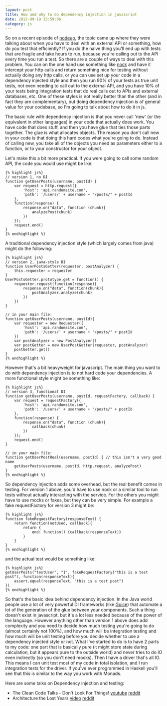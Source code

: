 ```yaml
---
layout: post
title: How and why to do dependency injection in javascript
date: 2012-09-19 15:59:06
category: js
---
```


So on a recent episode of [nodeup](http://nodeup.com/), the topic came up where
they were talking about when you have to deal with an external API or something,
how do you test that efficiently? If you do the naive thing you'll end up with
tests that are fragile and take hours to run, because you're  calling out to the
API every time you run a test. So there are a couple of ways to deal with this
problem. You can on the one hand use something like
[nock](https://github.com/flatiron/nock) and have it intercept your http calls
and return something nice for testing without actually doing any http calls, or
you can use set up your code in a dependency injected style and then you run 90%
of your tests as true unit tests, not even needing to call out to the external
API, and you have 10% of your tests being integration tests that do real calls
out to APIs and external databases, etc. One of these styles is not really
better than the other (and in fact they are complementary), but doing dependency
injection is of general value for your codebase, so I'm going to talk about how
to do it in js.

The basic rule with dependency injection is that you never call 'new' (or the
equivalent in other languages) in your code that actually does work. You have
code that does stuff, and then you have glue that ties those parts together.
The glue is what allocates objects. The reason you don't call new in your code
is that doing this hard codes what you're going to do. Instead of calling new,
you take all of the objects you need as parameters either to a function, or to
your constructor for your object.

Let's make this a bit more practical. If you were going to call some random API, the code you would use might be like:
~~~~
{% highlight js%}
// version 1, no DI
function getUserPosts(username, postId) {
	var request = http.request({
		'host': 'api.randomsite.com',
		'path': '/users/' + username + "/posts/" + postId
	},
	function(response) {
		response.on("data", function (chunk){
			analyzePost(chunk)
		})
	});
	request.end()
}
{% endhighlight %}
~~~~
A traditional dependency injection style (which largely comes from java) might do the following:
~~~~
{% highlight js%}
// version 2, java-style DI
function UserPostsGetter(requester, postAnalyzer) {
	this.requester = requester
}
UserPostsGetter.prototype.get = function() {
	requester.request(function(response){
		response.on("data", function(chunk){
			postAnalyzer.analyze(chunk)
		})
	})
}

// in your main file:
function getUserPosts(username, postId){
	var requester = new Requester({
		'host': 'api.randomsite.com',
		'path': '/users/' + username + "/posts/" + postId
	})
	var postAnalyzer = new PostAnalyzer()
	var postGetter = new UserPostGetter(requester, postAnalyzer)
	postGetter.get()
}
{% endhighlight %}
~~~~

However that's a bit heavyweight for javascript. The main thing you want to do
with dependency injection is to not hard code your dependencies. A more
functional style might be something like:

~~~~
{% highlight js%}
// version 3, functional DI
function getUserPosts(username, postId, requestFactory, callback) {
	var request = requestFactory({
		'host': 'api.randomsite.com',
		'path': '/users/' + username + "/posts/" + postId
	},
	function(response) {
		response.on("data", function (chunk){
			callback(chunk)
		})
	});
	request.end()
}

// in your main file:
function getUserPostReal(username, postId) { // this isn't a very good name
	getUserPosts(username, postId, http.request, analyzePost)
}
{% endhighlight %}
~~~~

So dependency injection adds some overhead, but the real benefit comes in testing. For version 1 above, you'd have to use nock or a similar tool to run tests without actually interacting with the service. For the others you might have to use mocks or fakes, but they can be very simple. For example a fake requestFactory for version 3 might be:

~~~~
{% highlight js%}
function fakeRequestFactory(responseText) {
	return function(notUsed, callback){
		return {
			end: function() {callback(responseText)}
		}
	}
}
{% endhighlight %}
~~~~
and the actual test would be something like:
~~~~
{% highlight js%}
getUserPosts("testUser", "1", fakeRequestFactory("this is a test post"), function(responseText){
	assert.equal(responseText, "this is a test post")
})
{% endhighlight %}
~~~~

So that's the basic idea behind dependency injection. In the Java world people
use a lot of very powerful DI frameworks (like
[Guice](http://code.google.com/p/google-guice/)) that automate a lot of the
generation of the glue between your components. Such a thing doesn't exist in
javascript, but it's a lot less needed because of the power of the language.
However anything other than version 1 above does add complexity and you need
to decide how much testing you're going to do (almost certainly not 100%), and
how much will be integration testing and how much will be unit testing before
you decide whether to use a dependency injected style or not. What I've
started to do is to have 2 parts to my code: one part that is basically pure
(it might store state during calculation, but it appears pure to the outside
world) and never tries to do IO even indirectly (so you don't need mocks).
Then I have a driver that's all IO. This means I can unit test most of my code
in total isolation, and I run integration tests for the driver. If you've ever
programmed in Haskell you'll see that this is similar to the way you work with
Monads.

Here are some talks on Dependency injection and testing:

* The Clean Code Talks - Don't Look For Things! [youtube](http://www.youtube.com/watch?feature=player_embedded&v=RlfLCWKxHJ0) [reddit](http://www.reddit.com/r/techlectures/comments/1064fp/the_clean_code_talks_dont_look_for_things_google/)
* Architecture the Lost Years [video](http://confreaks.com/videos/759-rubymidwest2011-keynote-architecture-the-lost-years) [reddit](http://www.reddit.com/r/techlectures/comments/pjq9i/architecture_the_lost_years_robert_martin_ruby/)